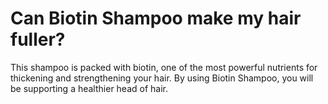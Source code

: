 # Can Biotin Shampoo make my hair fuller?

This shampoo is packed with biotin, one of the most powerful nutrients for thickening and strengthening your hair. By using Biotin Shampoo, you will be supporting a healthier head of hair.